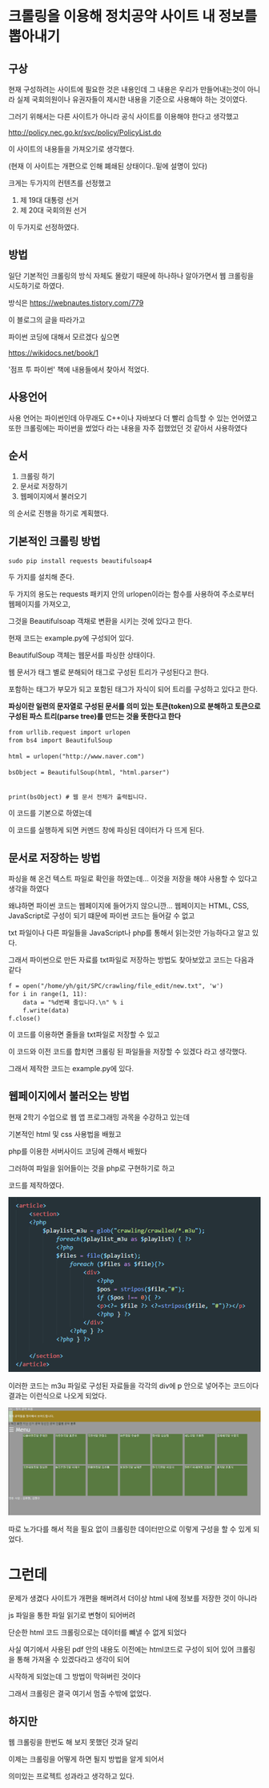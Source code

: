 # 크롤링을 이용해 정치공약 사이트 내 정보를 뽑아내기

## 구상

현재 구성하려는 사이트에 필요한 것은 내용인데 그 내용은 우리가 만들어내는것이 아니라 실제 국회의원이나 유권자들이 제시한 내용을 기준으로 사용해야 하는 것이였다.

그러기 위해서는 다른 사이트가 아니라 공식 사이트를 이용해야 한다고 생각했고

http://policy.nec.go.kr/svc/policy/PolicyList.do

이 사이트의 내용들을 가져오기로 생각했다.

(현재 이 사이트는 개편으로 인해 폐쇄된 상태이다..밑에 설명이 있다)

크게는 두가지의 컨텐츠를 선정했고

1. 제 19대 대통령 선거
2. 제 20대 국회의원 선거

이 두가지로 선정하였다.

## 방법

일단 기본적인 크롤링의 방식 자체도 몰랐기 때문에 하나하나 알아가면서 웹 크롤링을 시도하기로 하였다.

방식은 
https://webnautes.tistory.com/779

이 블로그의 글을 따라가고

파이썬 코딩에 대해서 모르겠다 싶으면 

https://wikidocs.net/book/1

'점프 투 파이썬' 책에 내용들에서 찾아서 적었다.

## 사용언어

사용 언어는 파이썬인데 아무래도 C++이나 자바보다 더 빨리 습득할 수 있는 언어였고
또한 크롤링에는 파이썬을 썼었다 라는 내용을 자주 접했었던 것 같아서 사용하였다

## 순서

1. 크롤링 하기
2. 문서로 저장하기
3. 웹페이지에서 불러오기

의 순서로 진행을 하기로 계획했다.

## 기본적인 크롤링 방법

```
sudo pip install requests beautifulsoap4
```
두 가지를 설치해 준다.

두 가지의 용도는
requests 패키지 안의 urlopen이라는 함수를 사용하여 주소로부터 웹페이지를 가져오고,

그것을 Beautifulsoap 객채로 변환을 시키는 것에 있다고 한다.

현재 코드는 example.py에 구성되어 있다.

BeautifulSoup 객체는 웹문서를 파싱한 상태이다. 

웹 문서가 태그 별로 분해되어 태그로 구성된 트리가 구성된다고 한다.

포함하는 태그가 부모가 되고 포함된 태그가 자식이 되어 트리를 구성하고 있다고 한다.

**파싱이란 일련의 문자열로 구성된 문서를 의미 있는 토큰(token)으로 분해하고  토큰으로 구성된 파스 트리(parse tree)를 만드는 것을 뜻한다고 한다** 


```
from urllib.request import urlopen
from bs4 import BeautifulSoup

html = urlopen("http://www.naver.com")  

bsObject = BeautifulSoup(html, "html.parser") 


print(bsObject) # 웹 문서 전체가 출력됩니다. 
```

이 코드를 기본으로 하였는데

이 코드를 실행하게 되면 커멘드 창에 파싱된 데이터가 다 뜨게 된다.

## 문서로 저장하는 방법

파싱을 해 온건 텍스트 파일로 확인을 하였는데... 이것을 저장을 해야 사용할 수 있다고 생각을 하였다

왜냐하면 파이썬 코드는 웹페이지에 들어가지 않으니깐...
웹페이지는 HTML, CSS, JavaScript로 구성이 되기 떄문에 파이썬 코드는 들어갈 수 없고

txt 파일이나 다른 파일들을 JavaScript나 php를 통해서 읽는것만 가능하다고 알고 있다.

그래서 파이썬으로 만든 자료를 txt파일로 저장하는 방법도 찾아보았고 코드는 다음과 같다

```
f = open("/home/yh/git/SPC/crawling/file_edit/new.txt", 'w')
for i in range(1, 11):
    data = "%d번째 줄입니다.\n" % i
    f.write(data)
f.close()
```

이 코드를 이용하면 줄들을 txt파일로 저장할 수 있고

이 코드와 이전 코드를 합치면 크롤링 된 파일들을 저장할 수 있겠다 라고 생각했다.

그래서 제작한 코드는 example.py에 있다.

## 웹페이지에서 불러오는 방법

현재 2학기 수업으로 웹 앱 프로그래밍 과목을 수강하고 있는데

기본적인 html 및 css 사용법을 배웠고

php를 이용한 서버사이드 코딩에 관해서 배웠다

그러하여 파일을 읽어들이는 것을 php로 구현하기로 하고

코드를 제작하였다.

![php code](../screenshots/KakaoTalk_20191222_213829330.png)

이러한 코드는 m3u 파일로 구성된 자료들을 각각의 div에 p 안으로 넣어주는 코드이다
결과는 이런식으로 나오게 되었다.

![php결과창](../screenshots/KakaoTalk_20191222_213741647.png)

따로 노가다를 해서 적을 필요 없이 크롤링한 데이터만으로 이렇게 구성을 할 수 있게 되었다.

# 그런데 

문제가 생겼다
사이트가 개편을 해버려서 더이상 html 내에 정보를 저장한 것이 아니라

js 파일을 통한 파일 읽기로 변형이 되어버려

단순한 html 코드 크롤링으로는 데이터를 뺴낼 수 없게 되었다

사실 여기에서 사용된 pdf 안의 내용도 이전에는 html코드로 구성이 되어 있어 크롤링을 통해 가져올 수 있겠다라고 생각이 되어

시작하게 되었는데 그 방법이 막혀버린 것이다

그래서 크롤링은 결국 여기서 멈출 수밖에 없었다.

## 하지만
웹 크롤링을 한번도 해 보지 못했던 것과 달리

이제는 크롤링을 어떻게 하면 될지 방법을 알게 되어서

의미있는 프로젝트 성과라고 생각하고 있다.